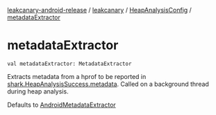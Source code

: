 [leakcanary-android-release](../../index.md) / [leakcanary](../index.md) / [HeapAnalysisConfig](index.md) / [metadataExtractor](./metadata-extractor.md)

# metadataExtractor

`val metadataExtractor: MetadataExtractor`

Extracts metadata from a hprof to be reported in [shark.HeapAnalysisSuccess.metadata](#).
Called on a background thread during heap analysis.

Defaults to [AndroidMetadataExtractor](#)

